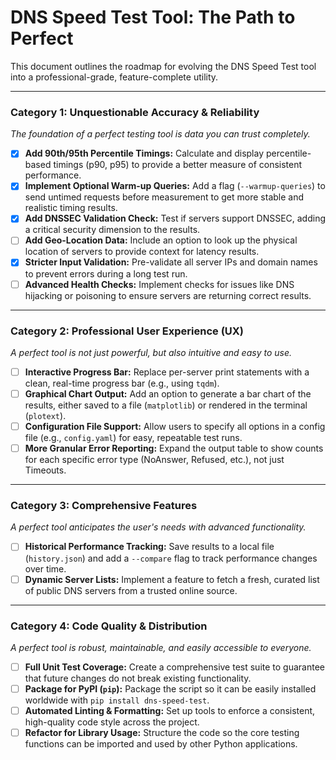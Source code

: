 # DNS Speed Test Tool: The Path to Perfect

This document outlines the roadmap for evolving the DNS Speed Test tool into a professional-grade, feature-complete utility.

---

### Category 1: Unquestionable Accuracy & Reliability

*The foundation of a perfect testing tool is data you can trust completely.*

- [x] **Add 90th/95th Percentile Timings:** Calculate and display percentile-based timings (p90, p95) to provide a better measure of consistent performance.
- [x] **Implement Optional Warm-up Queries:** Add a flag (`--warmup-queries`) to send untimed requests before measurement to get more stable and realistic timing results.
- [x] **Add DNSSEC Validation Check:** Test if servers support DNSSEC, adding a critical security dimension to the results.
- [ ] **Add Geo-Location Data:** Include an option to look up the physical location of servers to provide context for latency results.
- [x] **Stricter Input Validation:** Pre-validate all server IPs and domain names to prevent errors during a long test run.
- [ ] **Advanced Health Checks:** Implement checks for issues like DNS hijacking or poisoning to ensure servers are returning correct results.

---

### Category 2: Professional User Experience (UX)

*A perfect tool is not just powerful, but also intuitive and easy to use.*

- [ ] **Interactive Progress Bar:** Replace per-server print statements with a clean, real-time progress bar (e.g., using `tqdm`).
- [ ] **Graphical Chart Output:** Add an option to generate a bar chart of the results, either saved to a file (`matplotlib`) or rendered in the terminal (`plotext`).
- [ ] **Configuration File Support:** Allow users to specify all options in a config file (e.g., `config.yaml`) for easy, repeatable test runs.
- [ ] **More Granular Error Reporting:** Expand the output table to show counts for each specific error type (NoAnswer, Refused, etc.), not just Timeouts.

---

### Category 3: Comprehensive Features

*A perfect tool anticipates the user's needs with advanced functionality.*

- [ ] **Historical Performance Tracking:** Save results to a local file (`history.json`) and add a `--compare` flag to track performance changes over time.
- [ ] **Dynamic Server Lists:** Implement a feature to fetch a fresh, curated list of public DNS servers from a trusted online source.

---

### Category 4: Code Quality & Distribution

*A perfect tool is robust, maintainable, and easily accessible to everyone.*

- [ ] **Full Unit Test Coverage:** Create a comprehensive test suite to guarantee that future changes do not break existing functionality.
- [ ] **Package for PyPI (`pip`):** Package the script so it can be easily installed worldwide with `pip install dns-speed-test`.
- [ ] **Automated Linting & Formatting:** Set up tools to enforce a consistent, high-quality code style across the project.
- [ ] **Refactor for Library Usage:** Structure the code so the core testing functions can be imported and used by other Python applications.